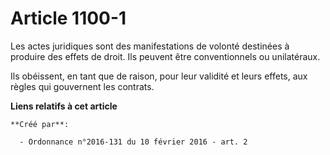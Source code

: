 # Article 1100-1

Les actes juridiques sont des manifestations de volonté destinées à produire des effets de droit. Ils peuvent être
conventionnels ou unilatéraux.

Ils obéissent, en tant que de raison, pour leur validité et leurs effets, aux règles qui gouvernent les contrats.

**Liens relatifs à cet article**

	**Créé par**:

	  - Ordonnance n°2016-131 du 10 février 2016 - art. 2
